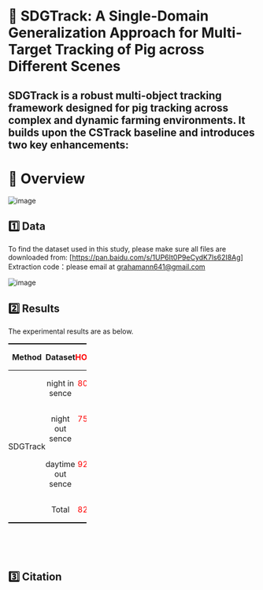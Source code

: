 🐷 SDGTrack: A Single-Domain Generalization Approach for Multi-Target Tracking of Pig across Different Scenes
===
SDGTrack is a robust multi-object tracking framework designed for pig tracking across complex and dynamic farming environments. It builds upon the CSTrack baseline and introduces two key enhancements:
-------



📌 Overview
====

![image](https://github.com/user-attachments/assets/257ec48c-7577-47a3-b9c3-d22a5eed12ac)

1️⃣ Data
-----
To find the dataset used in this study, please make sure all files are downloaded from: [https://pan.baidu.com/s/1UP6It0P9eCydK7ls62I8Ag] Extraction code：please email at grahamann641@gmail.com

![image](https://github.com/user-attachments/assets/43b72d7d-7750-4697-bd73-c1d33d04dad8)


2️⃣ Results
----
The experimental results are as below.


<div class="WordSection1" style="layout-grid:15.6pt">

<span style="mso-bookmark:_Hlk169272616"></span><span style="mso-bookmark:_Hlk169272616"></span><span style="mso-bookmark:_Hlk169272616"></span><span style="mso-bookmark:_Hlk169272616"></span><span style="mso-bookmark:_Hlk169272616"></span><span style="mso-bookmark:_Hlk169272616"></span><span style="mso-bookmark:_Hlk169272616"></span><span style="mso-bookmark:_Hlk169272616"></span><span style="mso-bookmark:_Hlk169272616"></span><span style="mso-bookmark:_Hlk169272616"></span><span style="mso-bookmark:_Hlk169272616"></span><span style="mso-bookmark:_Hlk169272616"></span><span style="mso-bookmark:_Hlk169272616"></span><span style="mso-bookmark:_Hlk169272616"></span><span style="mso-bookmark:_Hlk169272616"></span><span style="mso-bookmark:_Hlk169272616"></span><span style="mso-bookmark:_Hlk169272616"></span><span style="mso-bookmark:_Hlk169272616"></span><span style="mso-bookmark:_Hlk169272616"></span><span style="mso-bookmark:_Hlk169272616"></span><span style="mso-bookmark:_Hlk169272616"></span><span style="mso-bookmark:_Hlk169272616"></span><span style="mso-bookmark:_Hlk169272616"></span><span style="mso-bookmark:_Hlk169272616"></span><span style="mso-bookmark:_Hlk169272616"></span><span style="mso-bookmark:_Hlk169272616"></span><span style="mso-bookmark:_Hlk169272616"></span><span style="mso-bookmark:_Hlk169272616"></span><span style="mso-bookmark:_Hlk169272616"></span><span style="mso-bookmark:_Hlk169272616"></span><table class="MsoNormalTable" border="0" cellspacing="0" cellpadding="0" width="31%" style="width:31.54%;border-collapse:collapse;mso-yfti-tbllook:480;mso-padding-alt:
 0cm 0cm 0cm 0cm">
 <tbody><tr style="mso-yfti-irow:0;mso-yfti-firstrow:yes;page-break-inside:avoid;
  height:36.45pt">
  <td width="19%" style="width:19.78%;border-top:solid windowtext 1.5pt;
  border-left:none;border-bottom:solid windowtext 1.0pt;border-right:none;
  mso-border-top-alt:solid windowtext 1.5pt;mso-border-bottom-alt:solid windowtext .5pt;
  padding:0cm 0cm 0cm 0cm;height:36.45pt">
  <p class="MsoNormal" align="center" style="text-align:center;line-height:normal"><a name="_Hlk169272616"><b style="mso-bidi-font-weight:normal"><span lang="EN-US" style="mso-fareast-language:EN-US">Method<o:p></o:p></span></b></a></p>
  </td>
  
  <td width="34%" style="width:34.76%;border-top:solid windowtext 1.5pt;
  border-left:none;border-bottom:solid windowtext 1.0pt;border-right:none;
  mso-border-top-alt:solid windowtext 1.5pt;mso-border-bottom-alt:solid windowtext .5pt;
  padding:0cm 0cm 0cm 0cm;height:36.45pt">
  <p class="MsoNormal" align="center" style="text-align:center;line-height:normal"><span style="mso-bookmark:_Hlk169272616"><b style="mso-bidi-font-weight:normal"><span lang="EN-US">Dataset<o:p></o:p></span></b></span></p>
  </td>
  
  <td width="13%" style="width:13.48%;border-top:solid windowtext 1.5pt;
  border-left:none;border-bottom:solid windowtext 1.0pt;border-right:none;
  mso-border-top-alt:solid windowtext 1.5pt;mso-border-bottom-alt:solid windowtext .5pt;
  padding:0cm 0cm 0cm 0cm;height:36.45pt">
  <p class="MsoNormal" align="center" style="text-align:center;line-height:normal"><span style="mso-bookmark:_Hlk169272616"><b style="mso-bidi-font-weight:normal"><span lang="EN-US" style="color:red">HOTA<o:p></o:p></span></b></span></p>
  </td>
  
  <td width="14%" style="width:14.2%;border-top:solid windowtext 1.5pt;
  border-left:none;border-bottom:solid windowtext 1.0pt;border-right:none;
  mso-border-top-alt:solid windowtext 1.5pt;mso-border-bottom-alt:solid windowtext .5pt;
  padding:0cm 0cm 0cm 0cm;height:36.45pt">
  <p class="MsoNormal" align="center" style="text-align:center;line-height:normal"><span style="mso-bookmark:_Hlk169272616"><b style="mso-bidi-font-weight:normal"><span lang="EN-US">MOTA<o:p></o:p></span></b></span></p>
  </td>
  
  <td width="9%" style="width:9.86%;border-top:solid windowtext 1.5pt;
  border-left:none;border-bottom:solid windowtext 1.0pt;border-right:none;
  mso-border-top-alt:solid windowtext 1.5pt;mso-border-bottom-alt:solid windowtext .5pt;
  padding:0cm 0cm 0cm 0cm;height:36.45pt">
  <p class="MsoNormal" align="center" style="text-align:center;line-height:normal"><span style="mso-bookmark:_Hlk169272616"><b style="mso-bidi-font-weight:normal"><span lang="EN-US">IDF1<o:p></o:p></span></b></span></p>
  </td>
  
  <td width="7%" style="width:7.94%;border-top:solid windowtext 1.5pt;
  border-left:none;border-bottom:solid windowtext 1.0pt;border-right:none;
  mso-border-top-alt:solid windowtext 1.5pt;mso-border-bottom-alt:solid windowtext .5pt;
  padding:0cm 0cm 0cm 0cm;height:36.45pt">
  <p class="MsoNormal" align="center" style="text-align:center;line-height:normal"><span style="mso-bookmark:_Hlk169272616"><b style="mso-bidi-font-weight:normal"><span lang="EN-US">IDS<o:p></o:p></span></b></span></p>
  </td>
  
 </tr>
 <tr style="mso-yfti-irow:1;page-break-inside:avoid;height:11.7pt">
  <td width="19%" rowspan="4" style="width:19.78%;border:none;border-bottom:solid windowtext 1.5pt;
  padding:0cm 0cm 0cm 0cm;height:11.7pt">
  <p class="MsoNormal" align="center" style="text-align:center;line-height:normal"><span style="mso-bookmark:_Hlk169272616"><span class="SpellE"><span lang="EN-US" style="mso-bidi-font-weight:bold">SDGTrack</span></span><span lang="EN-US" style="mso-bidi-font-weight:bold"><o:p></o:p></span></span></p>
  </td>
  
  <td width="34%" style="width:34.76%;padding:0cm 0cm 0cm 0cm;height:11.7pt">
  <p class="MsoNormal" align="center" style="text-align:center;line-height:normal"><span style="mso-bookmark:_Hlk169272616"><span lang="EN-US" style="mso-bidi-font-weight:
  bold">night in <span class="SpellE">sence</span><o:p></o:p></span></span></p>
  </td>
  
  <td width="13%" valign="top" style="width:13.48%;padding:0cm 0cm 0cm 0cm;
  height:11.7pt">
  <p class="MsoNormal" align="center" style="text-align:center;line-height:normal"><span style="mso-bookmark:_Hlk169272616"><span lang="EN-US" style="color:red;
  mso-bidi-font-weight:bold">80.0<o:p></o:p></span></span></p>
  </td>
  
  <td width="14%" style="width:14.2%;padding:0cm 0cm 0cm 0cm;height:11.7pt">
  <p class="MsoNormal" align="center" style="text-align:center;line-height:normal"><span style="mso-bookmark:_Hlk169272616"><span lang="EN-US" style="mso-bidi-font-weight:
  bold">78.1<o:p></o:p></span></span></p>
  </td>
  
  <td width="9%" style="width:9.86%;padding:0cm 0cm 0cm 0cm;height:11.7pt">
  <p class="MsoNormal" align="center" style="text-align:center;line-height:normal"><span style="mso-bookmark:_Hlk169272616"><span lang="EN-US" style="mso-bidi-font-weight:
  bold">81.9<o:p></o:p></span></span></p>
  </td>
  
  <td width="7%" style="width:7.94%;padding:0cm 0cm 0cm 0cm;height:11.7pt">
  <p class="MsoNormal" align="center" style="text-align:center;line-height:normal"><span style="mso-bookmark:_Hlk169272616"><span lang="EN-US" style="mso-bidi-font-weight:
  bold">11<o:p></o:p></span></span></p>
  </td>
  
 </tr>
 <tr style="mso-yfti-irow:2;page-break-inside:avoid;height:7.8pt">
  
  <td width="34%" style="width:34.76%;padding:0cm 0cm 0cm 0cm;height:7.8pt">
  <p class="MsoNormal" align="center" style="text-align:center;line-height:normal"><span style="mso-bookmark:_Hlk169272616"><span lang="EN-US" style="mso-bidi-font-weight:
  bold">night out <span class="SpellE">sence</span><o:p></o:p></span></span></p>
  </td>
  
  <td width="13%" valign="top" style="width:13.48%;padding:0cm 0cm 0cm 0cm;
  height:7.8pt">
  <p class="MsoNormal" align="center" style="text-align:center;line-height:normal"><span style="mso-bookmark:_Hlk169272616"><span lang="EN-US" style="color:red;
  mso-bidi-font-weight:bold">75.8<o:p></o:p></span></span></p>
  </td>
  
  <td width="14%" style="width:14.2%;padding:0cm 0cm 0cm 0cm;height:7.8pt">
  <p class="MsoNormal" align="center" style="text-align:center;line-height:normal"><span style="mso-bookmark:_Hlk169272616"><span lang="EN-US" style="mso-bidi-font-weight:
  bold">69.6<o:p></o:p></span></span></p>
  </td>
  
  <td width="9%" style="width:9.86%;padding:0cm 0cm 0cm 0cm;height:7.8pt">
  <p class="MsoNormal" align="center" style="text-align:center;line-height:normal"><span style="mso-bookmark:_Hlk169272616"><span lang="EN-US" style="mso-bidi-font-weight:
  bold">82.6<o:p></o:p></span></span></p>
  </td>
  
  <td width="7%" style="width:7.94%;padding:0cm 0cm 0cm 0cm;height:7.8pt">
  <p class="MsoNormal" align="center" style="text-align:center;line-height:normal"><span style="mso-bookmark:_Hlk169272616"><span lang="EN-US" style="mso-bidi-font-weight:
  bold">10<o:p></o:p></span></span></p>
  </td>
  
 </tr>
 <tr style="mso-yfti-irow:3;page-break-inside:avoid;height:7.8pt">
  
  <td width="34%" style="width:34.76%;padding:0cm 0cm 0cm 0cm;height:7.8pt">
  <p class="MsoNormal" align="center" style="text-align:center;line-height:normal"><span style="mso-bookmark:_Hlk169272616"><span lang="EN-US" style="mso-bidi-font-weight:
  bold">daytime out <span class="SpellE">sence</span><o:p></o:p></span></span></p>
  </td>
  
  <td width="13%" valign="top" style="width:13.48%;padding:0cm 0cm 0cm 0cm;
  height:7.8pt">
  <p class="MsoNormal" align="center" style="text-align:center;line-height:normal"><span style="mso-bookmark:_Hlk169272616"><span lang="EN-US" style="color:red;
  mso-bidi-font-weight:bold">92.9<o:p></o:p></span></span></p>
  </td>
  
  <td width="14%" style="width:14.2%;padding:0cm 0cm 0cm 0cm;height:7.8pt">
  <p class="MsoNormal" align="center" style="text-align:center;line-height:normal"><span style="mso-bookmark:_Hlk169272616"><span lang="EN-US" style="mso-bidi-font-weight:
  bold">95.0<o:p></o:p></span></span></p>
  </td>
  
  <td width="9%" style="width:9.86%;padding:0cm 0cm 0cm 0cm;height:7.8pt">
  <p class="MsoNormal" align="center" style="text-align:center;line-height:normal"><span style="mso-bookmark:_Hlk169272616"><span lang="EN-US" style="mso-bidi-font-weight:
  bold">90.8<o:p></o:p></span></span></p>
  </td>
  
  <td width="7%" style="width:7.94%;padding:0cm 0cm 0cm 0cm;height:7.8pt">
  <p class="MsoNormal" align="center" style="text-align:center;line-height:normal"><span style="mso-bookmark:_Hlk169272616"><span lang="EN-US" style="mso-bidi-font-weight:
  bold">3<o:p></o:p></span></span></p>
  </td>
  
 </tr>
 <tr style="mso-yfti-irow:4;mso-yfti-lastrow:yes;page-break-inside:avoid;
  height:7.8pt">
  
  <td width="34%" style="width:34.76%;border:none;border-bottom:solid windowtext 1.5pt;
  padding:0cm 0cm 0cm 0cm;height:7.8pt">
  <p class="MsoNormal" align="center" style="text-align:center;line-height:normal"><span style="mso-bookmark:_Hlk169272616"><span lang="EN-US" style="mso-bidi-font-weight:
  bold">Total<o:p></o:p></span></span></p>
  </td>
  
  <td width="13%" valign="top" style="width:13.48%;border:none;border-bottom:
  solid windowtext 1.5pt;padding:0cm 0cm 0cm 0cm;height:7.8pt">
  <p class="MsoNormal" align="center" style="text-align:center;line-height:normal"><span style="mso-bookmark:_Hlk169272616"><span lang="EN-US" style="color:red;
  mso-bidi-font-weight:bold">82.9<o:p></o:p></span></span></p>
  </td>
  
  <td width="14%" style="width:14.2%;border:none;border-bottom:solid windowtext 1.5pt;
  padding:0cm 0cm 0cm 0cm;height:7.8pt">
  <p class="MsoNormal" align="center" style="text-align:center;line-height:normal"><span style="mso-bookmark:_Hlk169272616"><span lang="EN-US" style="mso-bidi-font-weight:
  bold">80.9<o:p></o:p></span></span></p>
  </td>
  
  <td width="9%" style="width:9.86%;border:none;border-bottom:solid windowtext 1.5pt;
  padding:0cm 0cm 0cm 0cm;height:7.8pt">
  <p class="MsoNormal" align="center" style="text-align:center;line-height:normal"><span style="mso-bookmark:_Hlk169272616"><span lang="EN-US" style="mso-bidi-font-weight:
  bold">85.1<o:p></o:p></span></span></p>
  </td>
  
  <td width="7%" style="width:7.94%;border:none;border-bottom:solid windowtext 1.5pt;
  padding:0cm 0cm 0cm 0cm;height:7.8pt">
  <p class="MsoNormal" align="center" style="text-align:center;line-height:normal"><span style="mso-bookmark:_Hlk169272616"><span lang="EN-US" style="mso-bidi-font-weight:
  bold">24<o:p></o:p></span></span></p>
  </td>
  
 </tr>
</tbody></table>

<span style="mso-bookmark:_Hlk169272616"></span>

<p class="MsoNormal"><span lang="EN-US"><o:p>&nbsp;</o:p></span></p>

</div>

<span style="mso-bookmark:_Hlk169272616"></span>

<p class="MsoNormal"><span lang="EN-US"><o:p>&nbsp;</o:p></span></p>

</div>

3️⃣ Citation
---

